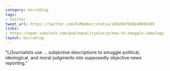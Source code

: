 ```yaml
---
category: microblog
tags:
- twitter
tweet_url: https://twitter.com/ExMember/status/1602667926640656385
links:
- https://open.substack.com/pub/equalityalec/p/how-to-smuggle-ideology-into-the
layout: microblog
---
```

“[J]ournalists use … subjective descriptions to smuggle political, ideological, and moral judgments into supposedly objective news reporting.”
